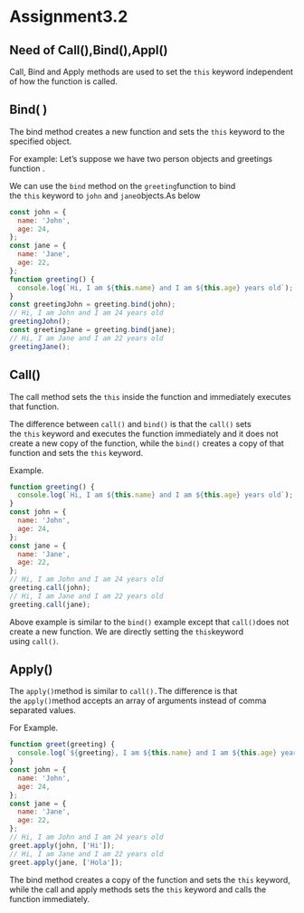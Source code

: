 # Assignment3.2

## Need of Call(),Bind(),Appl()

Call, Bind and Apply methods are used to  set the `this` keyword independent of how the function is called.

## ****Bind( )****

The bind method creates a new function and sets the `this` keyword to the specified object.

For example:
Let’s suppose we have two person objects and greetings function .

We can use the `bind` method on the `greeting`function to bind the `this` keyword to `john` and `jane`objects.As below 

```jsx
const john = {
  name: 'John',
  age: 24,
};
const jane = {
  name: 'Jane',
  age: 22,
};
function greeting() {
  console.log(`Hi, I am ${this.name} and I am ${this.age} years old`);
}
const greetingJohn = greeting.bind(john);
// Hi, I am John and I am 24 years old
greetingJohn();
const greetingJane = greeting.bind(jane);
// Hi, I am Jane and I am 22 years old
greetingJane();
```

## Call()

The call method sets the `this` inside the function and immediately executes that function.

The difference between `call()` and `bind()` is that the `call()` sets the `this` keyword and executes the function immediately and it does not create a new copy of the function, while the `bind()` creates a copy of that function and sets the `this` keyword.

Example.

```jsx
function greeting() {
  console.log(`Hi, I am ${this.name} and I am ${this.age} years old`);
}
const john = {
  name: 'John',
  age: 24,
};
const jane = {
  name: 'Jane',
  age: 22,
};
// Hi, I am John and I am 24 years old
greeting.call(john);
// Hi, I am Jane and I am 22 years old
greeting.call(jane);
```

Above example is similar to the `bind()` example except that `call()`does not create a new function. We are directly setting the `this`keyword using `call()`.

## Apply()

The `apply()`method is similar to `call().`The difference is that the `apply()`method accepts an array of arguments instead of comma separated values.

For Example.

```jsx
function greet(greeting) {
  console.log(`${greeting}, I am ${this.name} and I am ${this.age} years old`);
}
const john = {
  name: 'John',
  age: 24,
};
const jane = {
  name: 'Jane',
  age: 22,
};
// Hi, I am John and I am 24 years old
greet.apply(john, ['Hi']);
// Hi, I am Jane and I am 22 years old
greet.apply(jane, ['Hola']);
```

The bind method creates a copy of the function and sets the `this` keyword, while the call and apply methods sets the `this` keyword and calls the function immediately.